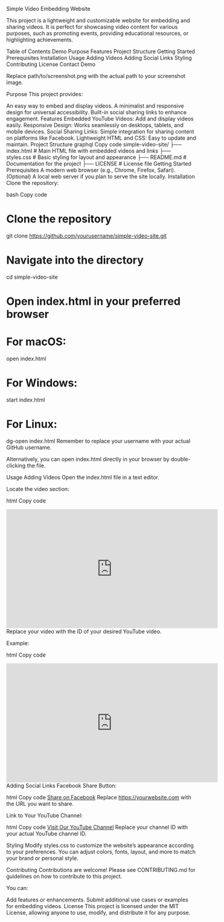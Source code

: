 Simple Video Embedding Website

This project is a lightweight and customizable website for embedding and sharing videos. It is perfect for showcasing video content for various purposes, such as promoting events, providing educational resources, or highlighting achievements.

Table of Contents
Demo
Purpose
Features
Project Structure
Getting Started
Prerequisites
Installation
Usage
Adding Videos
Adding Social Links
Styling
Contributing
License
Contact
Demo

Replace path/to/screenshot.png with the actual path to your screenshot image.

Purpose
This project provides:

An easy way to embed and display videos.
A minimalist and responsive design for universal accessibility.
Built-in social sharing links to enhance engagement.
Features
Embedded YouTube Videos: Add and display videos easily.
Responsive Design: Works seamlessly on desktops, tablets, and mobile devices.
Social Sharing Links: Simple integration for sharing content on platforms like Facebook.
Lightweight HTML and CSS: Easy to update and maintain.
Project Structure
graphql
Copy code
simple-video-site/
├── index.html      # Main HTML file with embedded videos and links
├── styles.css      # Basic styling for layout and appearance
├── README.md       # Documentation for the project
├── LICENSE         # License file
Getting Started
Prerequisites
A modern web browser (e.g., Chrome, Firefox, Safari).
(Optional) A local web server if you plan to serve the site locally.
Installation
Clone the repository:

bash
Copy code
# Clone the repository
git clone https://github.com/yourusername/simple-video-site.git

# Navigate into the directory
cd simple-video-site

# Open index.html in your preferred browser
# For macOS:
open index.html

# For Windows:
start index.html

# For Linux:
dg-open index.html
Remember to replace your username with your actual GitHub username.

Alternatively, you can open index.html directly in your browser by double-clicking the file.

Usage
Adding Videos
Open the index.html file in a text editor.

Locate the video section:

html
Copy code
<iframe width="560" height="315" src="https://www.youtube.com/embed/your-video-id" frameborder="0" allowfullscreen></iframe>
Replace your video with the ID of your desired YouTube video.

Example:

html
Copy code
<iframe width="560" height="315" src="https://www.youtube.com/embed/dQw4w9WgXcQ" frameborder="0" allowfullscreen></iframe>
Adding Social Links
Facebook Share Button:

html
Copy code
<a href="https://www.facebook.com/sharer/sharer.php?u=https://yourwebsite.com" target="_blank">Share on Facebook</a>
Replace https://yourwebsite.com with the URL you want to share.

Link to Your YouTube Channel:

html
Copy code
<a href="https://www.youtube.com/channel/your-channel-id" target="_blank">Visit Our YouTube Channel</a>
Replace your channel ID with your actual YouTube channel ID.

Styling
Modify styles.css to customize the website’s appearance according to your preferences. You can adjust colors, fonts, layout, and more to match your brand or personal style.

Contributing
Contributions are welcome! Please see CONTRIBUTING.md for guidelines on how to contribute to this project.

You can:

Add features or enhancements.
Submit additional use cases or examples for embedding videos.
License
This project is licensed under the MIT License, allowing anyone to use, modify, and distribute it for any purpose.
